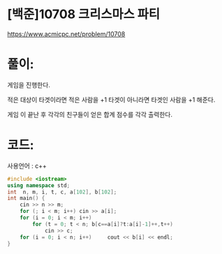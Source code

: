 # [백준]10708 크리스마스 파티

https://www.acmicpc.net/problem/10708

# 풀이:

게임을 진행한다.

적은 대상이 타겟이라면 적은 사람을 +1 타겟이 아니라면 타겟인 사람을 +1 해준다.

게임 이 끝난 후 각각의 친구들이 얻은 합계 점수를 각각 출력한다.



# **코드:** 

사용언어 : c++	
```c++
#include <iostream>
using namespace std;
int  n, m, i, t, c, a[102], b[102];
int main() {
	cin >> n >> m;
	for (; i < m; i++) cin >> a[i];
	for (i = 0; i < m; i++)
		for (t = 0; t < n; b[c==a[i]?t:a[i]-1]++,t++)
			cin >> c;
	for (i = 0; i < n; i++)		cout << b[i] << endl;
}
```

